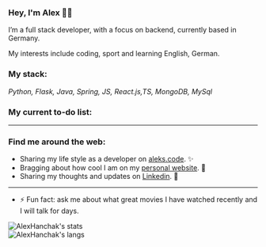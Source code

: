 ### Hey, I'm Alex 👋🏻


I’m a full stack developer, with a focus on backend, currently based in Germany.

My interests include coding, sport and learning English, German.

### My stack:
*Python, Flask, Java, Spring, JS, React.js,TS, MongoDB, MySql*


### My current to-do list:

---
### Find me around the web:

- Sharing my life style as a developer on [aleks.code]([https://www.instagram.com/aleks.code/](https://www.instagram.com/aleks.code/)). ✨
- Bragging about how cool I am on my [personal website](https://hanchakweb.firebaseapp.com/). 💛
- Sharing my thoughts and updates on [Linkedin](https://www.linkedin.com/in/oleksandrhanchak/). 💼


---
- ⚡ Fun fact: ask me about what great movies I have watched recently and I will talk for days.

<section class="flex flex-wrap mt-3">
<div class="w-full lg:w-1/2 p-1 hidden dark:block"><img class="w-full" src="https://github-readme-stats.vercel.app/api?username=AlexHanchak&amp;show_icons=true&amp;theme=tokyonight" alt="AlexHanchak's stats"></div>
  <div class="w-full lg:w-1/2 p-1 hidden dark:block"><img class="w-full" src="https://github-readme-stats.vercel.app/api/top-langs/?username=AlexHanchak&amp;layout=compact&amp;theme=tokyonight" alt="AlexHanchak's langs"></div>

</section>
